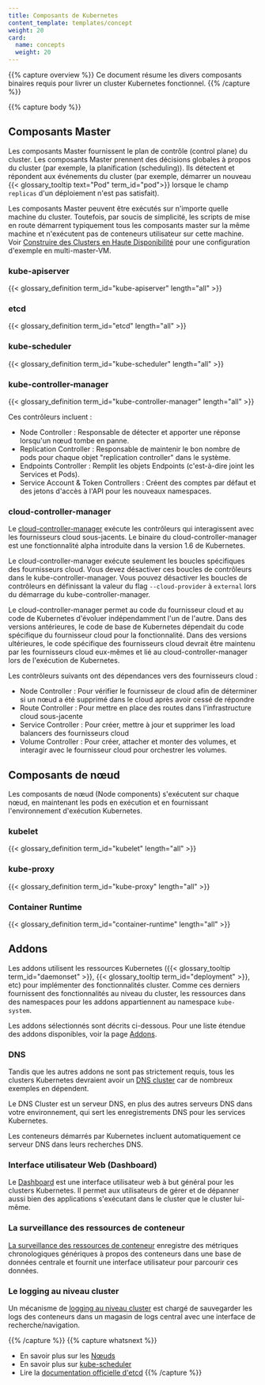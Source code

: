 ```yaml
---
title: Composants de Kubernetes
content_template: templates/concept
weight: 20
card: 
  name: concepts
  weight: 20
---
```


{{% capture overview %}}
Ce document résume les divers composants binaires requis pour livrer 
un cluster Kubernetes fonctionnel.
{{% /capture %}}

{{% capture body %}}
## Composants Master

Les composants Master fournissent le plan de contrôle (control plane) du cluster.
Les composants Master prennent des décisions globales à propos du cluster (par exemple, la planification (scheduling)). 
Ils détectent et répondent aux événements du cluster (par exemple, démarrer un nouveau {{< glossary_tooltip text="Pod" term_id="pod">}} lorsque le champ `replicas` d'un déploiement n'est pas satisfait).

Les composants Master peuvent être exécutés sur n'importe quelle machine du cluster. Toutefois,
par soucis de simplicité, les scripts de mise en route démarrent typiquement tous les composants master sur la 
même machine et n'exécutent pas de conteneurs utilisateur sur cette machine.
Voir [Construire des Clusters en Haute Disponibilité](/docs/admin/high-availability/) pour une configuration d'exemple en multi-master-VM.

### kube-apiserver

{{< glossary_definition term_id="kube-apiserver" length="all" >}}

### etcd

{{< glossary_definition term_id="etcd" length="all" >}}

### kube-scheduler

{{< glossary_definition term_id="kube-scheduler" length="all" >}}

### kube-controller-manager

{{< glossary_definition term_id="kube-controller-manager" length="all" >}}

Ces contrôleurs incluent :

  * Node Controller : Responsable de détecter et apporter une réponse lorsqu'un nœud tombe en panne.
  * Replication Controller : Responsable de maintenir le bon nombre de pods pour chaque objet
  "replication controller" dans le système.
  * Endpoints Controller : Remplit les objets Endpoints (c'est-à-dire joint les Services et Pods).
  * Service Account & Token Controllers : Créent des comptes par défaut et des jetons d'accès à l'API 
  pour les nouveaux namespaces.

### cloud-controller-manager

Le [cloud-controller-manager](/docs/tasks/administer-cluster/running-cloud-controller/) exécute les contrôleurs 
qui interagissent avec les fournisseurs cloud sous-jacents. Le binaire du cloud-controller-manager est une 
fonctionnalité alpha introduite dans la version 1.6 de Kubernetes.

Le cloud-controller-manager exécute seulement les boucles spécifiques des fournisseurs cloud. 
Vous devez désactiver ces boucles de contrôleurs dans le kube-controller-manager.
Vous pouvez désactiver les boucles de contrôleurs en définissant la valeur du flag `--cloud-provider` à `external` lors du démarrage du kube-controller-manager.

Le cloud-controller-manager permet au code du fournisseur cloud et au code de Kubernetes d'évoluer indépendamment l'un de l'autre.
Dans des versions antérieures, le code de base de Kubernetes dépendait du code spécifique du fournisseur cloud pour la fonctionnalité. Dans des versions ultérieures, le code spécifique des fournisseurs cloud devrait être maintenu par les fournisseurs cloud eux-mêmes et lié au cloud-controller-manager lors de l'exécution de Kubernetes.

Les contrôleurs suivants ont des dépendances vers des fournisseurs cloud :

  * Node Controller : Pour vérifier le fournisseur de cloud afin de déterminer si un nœud a été supprimé dans le cloud après avoir cessé de répondre
  * Route Controller : Pour mettre en place des routes dans l'infrastructure cloud sous-jacente
  * Service Controller : Pour créer, mettre à jour et supprimer les load balancers des fournisseurs cloud
  * Volume Controller : Pour créer, attacher et monter des volumes, et interagir avec le fournisseur cloud pour orchestrer les volumes.

## Composants de nœud

Les composants de nœud (Node components) s'exécutent sur chaque nœud, en maintenant les pods en exécution
et en fournissant l'environnement d'exécution Kubernetes.

### kubelet

{{< glossary_definition term_id="kubelet" length="all" >}}

### kube-proxy

{{< glossary_definition term_id="kube-proxy" length="all" >}}

### Container Runtime

{{< glossary_definition term_id="container-runtime" length="all" >}}

## Addons

Les addons utilisent les ressources Kubernetes ({{< glossary_tooltip term_id="daemonset" >}}, {{< glossary_tooltip term_id="deployment" >}}, etc)
pour implémenter des fonctionnalités cluster. Comme ces derniers fournissent des fonctionnalités au niveau 
du cluster, les ressources dans des namespaces pour les addons appartiennent au namespace `kube-system`.

Les addons sélectionnés sont décrits ci-dessous. Pour une liste étendue des addons disponibles, voir la page 
[Addons](/docs/concepts/cluster-administration/addons/).

### DNS

Tandis que les autres addons ne sont pas strictement requis, tous les clusters Kubernetes devraient avoir un 
[DNS cluster](/fr/docs/concepts/services-networking/dns-pod-service/) car de nombreux exemples en dépendent.

Le DNS Cluster est un serveur DNS, en plus des autres serveurs DNS dans votre environnement, qui sert 
les enregistrements DNS pour les services Kubernetes.

Les conteneurs démarrés par Kubernetes incluent automatiquement ce serveur DNS dans leurs recherches DNS.

### Interface utilisateur Web (Dashboard)

Le [Dashboard](/docs/tasks/access-application-cluster/web-ui-dashboard/) est une interface utilisateur web à but général pour les clusters Kubernetes. Il permet aux utilisateurs de gérer et de dépanner aussi bien des 
applications s'exécutant dans le cluster que le cluster lui-même.

### La surveillance des ressources de conteneur

[La surveillance des ressources de conteneur](/docs/tasks/debug-application-cluster/resource-usage-monitoring/) enregistre des métriques chronologiques génériques à propos des conteneurs dans une base de données centrale et 
fournit une interface utilisateur pour parcourir ces données.

### Le logging au niveau cluster

Un mécanisme de [logging au niveau cluster](/docs/concepts/cluster-administration/logging/) est chargé
de sauvegarder les logs des conteneurs dans un magasin de logs central avec une interface de recherche/navigation.

{{% /capture %}}
{{% capture whatsnext %}}
* En savoir plus sur les [Nœuds](/fr/docs/concepts/architecture/nodes/)
* En savoir plus sur [kube-scheduler](/docs/concepts/scheduling/kube-scheduler/)
* Lire la [documentation officielle d'etcd](https://etcd.io/docs/)
{{% /capture %}}
